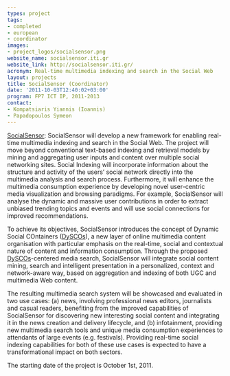```yaml
---
types: project
tags:
- completed
- european
- coordinator
images:
- project_logos/socialsensor.png
website_name: socialsensor.iti.gr
website_link: http://socialsensor.iti.gr/
acronym: Real-time multimedia indexing and search in the Social Web
layout: projects
title: SocialSensor (Coordinator)
date: '2011-10-03T12:40:02+03:00'
program: FP7 ICT IP, 2011-2013
contact: 
- Kompatsiaris Yiannis (Ioannis)
- Papadopoulos Symeon
---
```

<p><a href="http://socialsensor.iti.gr/" target="_blank">SocialSensor</a>: <span class="green">SocialSensor</span> will develop a new framework for enabling real-time multimedia indexing and search in the Social Web. The project will move beyond conventional text-based indexing and retrieval models by mining and aggregating user inputs and content over multiple social networking sites. Social Indexing will incorporate information about the structure and activity of the users’ social network directly into the multimedia analysis and search process. <span class="green">Furthermore</span>, it will enhance the multimedia consumption experience by developing novel user-centric media visualization and browsing paradigms. For example, SocialSensor will analyse the dynamic and massive user contributions in order to extract unbiased trending topics and events and will use social connections for improved recommendations.</p>
<p><span class="green">To achieve</span> its objectives, SocialSensor introduces the concept of Dynamic Social COntainers (<acronym title="Dynamic Social COntainers">DySCOs</acronym>), a new layer of online multimedia content organisation with particular emphasis on the real-time, social and contextual nature of content and information consumption. Through the proposed <acronym title="Dynamic Social COntainers">DySCOs</acronym>-centered media search, SocialSensor will integrate social content mining, search and intelligent presentation in a personalized, context and network-aware way, based on aggregation and indexing of both UGC and multimedia Web content.</p>
<p><span class="green">The resulting</span> multimedia search system will be showcased and evaluated in two use cases: (a) news, involving professional news editors, journalists and casual readers, benefiting from the improved capabilities of SocialSensor for discovering new interesting social content and integrating it in the news creation and delivery lifecycle, and (b) infotainment, providing new multimedia search tools and unique media consumption experiences to attendants of large events (e.g. festivals). Providing real-time social indexing capabilities for both of these use cases is expected to have a transformational impact on both sectors.</p>
<p align="justify">The starting date of the project is October 1st, 2011.</p>
